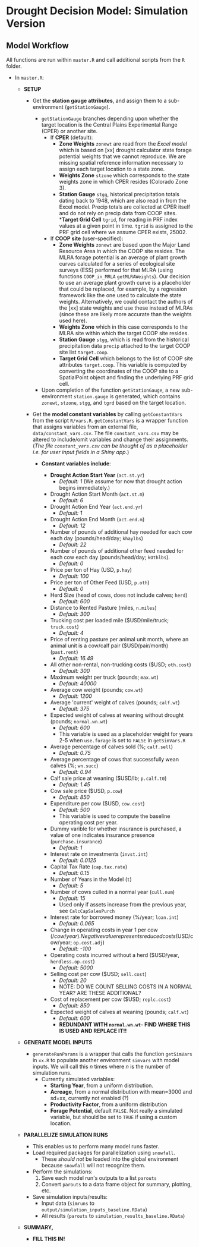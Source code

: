 # Drought Decision Model: Simulation Version

## Model Workflow

All functions are run within `master.R` and call additional scripts from the `R` folder.

* In `master.R`:
  * **SETUP**
    * Get the **station gauge attributes**, and assign them to a sub-environment (`getStationGauge`).
      * `getStationGauge` branches depending upon whether the target location is the Central Plains Experimental Range (CPER) or another site.
        * If **CPER** (default):
          * __Zone Weights__ `zonewt` are read from the *Excel model* which is based on [xx] drought calculator state forage potential weights that we cannot reproduce. We are missing spatial reference information necessary to assign each target location to a state zone.
          * __Weights Zone__ `stzone` which corresponds to the state weights zone in which CPER resides (Colorado Zone 3).
          * __Station Gauge__ `stgg`, historical precipitation totals dating back to 1948, which are also read in from the Excel model. Precip totals are collected at CPER itself and do not rely on precip data from COOP sites.
          *__Target Grid Cell__ `tgrid`, for reading in PRF index values at a given point in time. `tgrid` is assigned to the PRF grid cell where we assume CPER exists, 25002.
        * If **COOP site** (user-specified):
          * __Zone Weights__ `zonewt` are based upon the Major Land Resource Area in which the COOP site resides. The MLRA forage potential is an average of plant growth curves calculated for a series of ecological site surveys (ESS) performed for that MLRA (using functions `COOP_in_MRLA` `getMLRAWeights`). Our decision to use an average plant growth curve is a placeholder that could be replaced, for example, by a regression framework like the one used to calculate the state weights. Alternatively, we could contact the authors of the [xx] state weights and use these instead of MLRAs (since these are likely more accurate than the weights used here).
          * __Weights Zone__ which in this case corresponds to the MLRA site within which the target COOP site resides.
          * __Station Gauge__ `stgg`, which is read from the historical precipitation data `precip` attached to the target COOP site list `target.coop`.
          * __Target Grid Cell__ which belongs to the list of COOP site attributes `target.coop`. This variable is computed by converting the coordinates of the COOP site to a SpatialPoint object and finding the underlying PRF grid cell.
      * Upon completion of the function `getStationGauge`, a new sub-environment `station.gauge` is generated, which contains `zonewt`, `stzone`, `stgg`, and `tgrd` based on the target location.
    * Get the **model constant variables** by calling `getConstantVars` from the script `R/vars.R`. `getConstantVars` is a wrapper function that assigns variables from an external file, `data/constant_vars.csv`. The file `constant_vars.csv` may be altered to include/omit variables and change their assignments. (*The file `constant_vars.csv` can be thought of as a placeholder i.e. for user input fields in a Shiny app*.)

      * **Constant variables include**:

        * __Drought Action Start Year__ (`act.st.yr`)
          * *Default: 1* (We assume for now that drought action begins immediately.)
        * Drought Action Start Month (`act.st.m`)
          * *Default: 6*
        * Drought Action End Year (`act.end.yr`)
          * *Default: 1*
        * Drought Action End Month (`act.end.m`)
          * *Default: 12*
        * Number of pounds of additional hay needed for each cow each day (pounds/head/day; `khaylbs`)
          *  *Default: 22*
        * Number of pounds of additional other feed needed for each cow each day (pounds/head/day; `kOthlbs`).
          *  *Default: 0*
        * Price per ton of Hay (USD, `p.hay`)
          * *Default: 100*
        * Price per ton of Other Feed (USD, `p.oth`)
          * *Default: 0*
        * Herd Size (head of cows, does not include calves; `herd`)
          * *Default: 600*
        * Distance to Rented Pasture (miles, `n.miles`)
          * *Default: 300*
        * Trucking cost per loaded mile ($USD/mile/truck; `truck.cost`)
          * *Default: 4*
        * Price of renting pasture per animal unit month, where an animal unit is a cow/calf pair ($USD/pair/month) (`past.rent`)
          * *Default: 16.49*
        * All other non-rental, non-trucking costs ($USD; `oth.cost`)
          * *Default: 300*
        * Maximum weight per truck (pounds; `max.wt`)
          * *Default: 40000*
        * Average cow weight (pounds; `cow.wt`)
          * *Default: 1200*
        * Average 'current' weight of calves (pounds; `calf.wt`)
          * *Default: 375*
        * Expected weight of calves at weaning without drought (pounds; `normal.wn.wt`)
          * *Default: 600*
          * This variable is used as a placeholder weight for years 2-5 when `use.forage` is set to `FALSE` in `getSimVars.R`
        * Average percentage of calves sold (%; `calf.sell`)
          * *Default: 0.75*
        * Average percentage of cows that successfully wean calves (%; `wn.succ`)
          * *Default: 0.94*
        * Calf sale price at weaning ($USD/lb; `p.calf.t0`)
          * *Default: 1.45*
        * Cow sale price ($USD, `p.cow`)
          * *Default: 850*
        * Expenditure per cow ($USD, `cow.cost`)
          * *Default: 500*
          * This variable is used to compute the baseline operating cost per year.
        * Dummy varible for whether insurance is purchased, a value of one indicates insurance presence (`purchase.insurance`)
          * *Default: 1*
        * Interest rate on investments (`invst.int`)
          * *Default: 0.0125*
        * Capital Tax Rate (`cap.tax.rate`)
          * *Default: 0.15*
        * Number of Years in the Model (`t`)
          * *Default: 5*
        * Number of cows culled in a normal year (`cull.num`)
          * *Default: 15*
          * Used only if assets increase from the previous year, see `CalcCapSalesPurch`
        * Interest rate for borrowed money (%/year; `loan.int`)
          * *Default: 0.065*
        * Change in operating costs in year 1 per cow ($/cow/year). Negative value represents reduced costs ($USD/cow/year; `op.cost.adj`)
          * *Default: -100*
        * Operating costs incurred without a herd ($USD/year, `herdless.op.cost`)
          * *Default: 5000*
        * Selling cost per cow ($USD; `sell.cost`)
          * *Default: 20*
          * NOTE: DO WE COUNT SELLING COSTS IN A NORMAL YEAR? ARE THESE ADDITIONAL?
        * Cost of replacement per cow ($USD; `replc.cost`)
          * *Default: 850*
        * Expected weight of calves at weaning (pounds; `calf.wt`)
          * *Default: 600*
          * **REDUNDANT WITH `normal.wn.wt`- FIND WHERE THIS IS USED AND REPLACE IT!!**

  * **GENERATE MODEL INPUTS**
    * `generateRunParams` is a wrapper that calls the function `getSimVars` in `xx.R` to populate another environment `simvars` with model inputs. We will call this *n* times where *n* is the number of simulation runs.
      * Currently simulated variables:
        * **Starting Year**, from a uniform distribution.
        * **Acreage**, from a normal distribution with mean=3000 and sd=xx, currently not enabled (?)
        * **Productivity Factor**, from a uniform distribution
        * **Forage Potential**, default `FALSE`. Not really a simulated variable, but should be set to `TRUE` if using a custom location.
  * **PARALLELIZE SIMULATION RUNS**
    * This enables us to perform many model runs faster.
    * Load required packages for parallelization using `snowfall`.
      * These *should not* be loaded into the global environment because `snowfall` will not recognize them.
    * Perform the simulations:
      1. Save each model run's outputs to a list `parouts`
      2. Convert `parouts` to a data frame object for summary, plotting, etc.
    * Save simulation inputs/results:
      * Input data (`simruns` to `output/simulation_inputs_baseline.RData`)
      * All results (`parouts` to `simulation_results_baseline.RData`)
  * **SUMMARY,**
    * **FILL THIS IN!**
